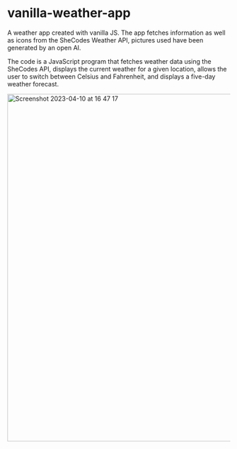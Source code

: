 # vanilla-weather-app
A weather app created with vanilla JS. The app fetches information as well as icons from the SheCodes Weather API, pictures used have been generated by an open AI.

The code is a JavaScript program that fetches weather data using the SheCodes API, displays the current weather for a given location, allows the user to switch between Celsius and Fahrenheit, and displays a five-day weather forecast.

<img width="785" alt="Screenshot 2023-04-10 at 16 47 17" src="https://user-images.githubusercontent.com/124203408/230925141-5389ae4a-3da2-4c66-a5d9-d8eb729eeba8.png">
